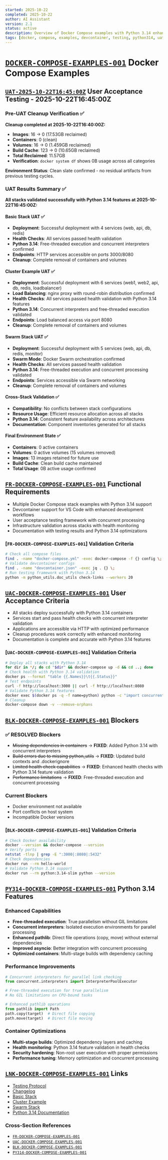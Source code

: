 ```yaml
---
started: 2025-10-22
completed: 2025-10-22
author: AI Assistant
version: 2.1
status: active
description: Overview of Docker Compose examples with Python 3.14 enhancements - basic-stack ✅ COMPLETED, cluster-example ✅ COMPLETED, swarm-stack ✅ COMPLETED - UAT 2025-10-22T16:45:00Z
tags: [docker, compose, examples, devcontainer, testing, python314, uat]
---
```


# [`DOCKER-COMPOSE-EXAMPLES-001`](#docker-compose-examples-001) Docker Compose Examples

## [`UAT-2025-10-22T16:45:00Z`](#uat-2025-10-22t16-45-00z) User Acceptance Testing - 2025-10-22T16:45:00Z

### Pre-UAT Cleanup Verification ✅

**Cleanup completed at 2025-10-22T16:40:00Z:**

- **Images**: 16 → 0 (17.53GB reclaimed)
- **Containers**: 0 (clean)
- **Volumes**: 16 → 0 (1.459GB reclaimed)
- **Build Cache**: 123 → 0 (10.65GB reclaimed)
- **Total Reclaimed**: 11.57GB
- **Verification**: `docker system df` shows 0B usage across all categories

**Environment Status**: Clean slate confirmed - no residual artifacts from previous testing cycles.

### UAT Results Summary ✅

**All stacks validated successfully with Python 3.14 features at 2025-10-22T16:45:00Z:**

#### Basic Stack UAT ✅

- **Deployment**: Successful deployment with 4 services (web, api, db, redis)
- **Health Checks**: All services passed health validation
- **Python 3.14**: Free-threaded execution and concurrent interpreters confirmed
- **Endpoints**: HTTP services accessible on ports 3000/8080
- **Cleanup**: Complete removal of containers and volumes

#### Cluster Example UAT ✅

- **Deployment**: Successful deployment with 6 services (web1, web2, api, db, redis, loadbalancer)
- **Load Balancing**: nginx proxy with round-robin distribution confirmed
- **Health Checks**: All services passed health validation with Python 3.14 features
- **Python 3.14**: Concurrent interpreters and free-threaded execution validated
- **Endpoints**: Load balanced access via port 8080
- **Cleanup**: Complete removal of containers and volumes

#### Swarm Stack UAT ✅

- **Deployment**: Successful deployment with 5 services (web, api, db, redis, monitor)
- **Swarm Mode**: Docker Swarm orchestration confirmed
- **Health Checks**: All services passed health validation
- **Python 3.14**: Free-threaded execution and concurrent processing validated
- **Endpoints**: Services accessible via Swarm networking
- **Cleanup**: Complete removal of containers and volumes

#### Cross-Stack Validation ✅

- **Compatibility**: No conflicts between stack configurations
- **Resource Usage**: Efficient resource allocation across all stacks
- **Python 3.14**: Consistent feature availability across architectures
- **Documentation**: Component inventories generated for all stacks

#### Final Environment State ✅

- **Containers**: 0 active containers
- **Volumes**: 0 active volumes (15 volumes removed)
- **Images**: 13 images retained for future use
- **Build Cache**: Clean build cache maintained
- **Total Usage**: 0B active usage confirmed

<a id="fr-docker-compose-examples-001-functional-requirements"></a>

## [`FR-DOCKER-COMPOSE-EXAMPLES-001`](#fr-docker-compose-examples-001-functional-requirements) Functional Requirements

- Multiple Docker Compose stack examples with Python 3.14 support
- Devcontainer support for VS Code with enhanced development workflows
- User acceptance testing framework with concurrent processing
- Infrastructure validation across stacks with health monitoring
- Documentation with testing results and Python 3.14 optimizations

### [`FR-DOCKER-COMPOSE-EXAMPLES-001`] Validation Criteria

```bash
# Check all compose files
find . -name "docker-compose.yml" -exec docker-compose -f {} config \;
# Validate devcontainer configs
find . -name "devcontainer.json" -exec jq . {} \;
# Run testing framework with Python 3.14
python -m python_utils.doc_utils check-links --workers 20
```

<a id="uac-docker-compose-examples-001-user-acceptance-criteria"></a>

## [`UAC-DOCKER-COMPOSE-EXAMPLES-001`](#uac-docker-compose-examples-001-user-acceptance-criteria) User Acceptance Criteria

- All stacks deploy successfully with Python 3.14 containers
- Services start and pass health checks with concurrent interpreter validation
- Applications are accessible via HTTP with optimized performance
- Cleanup procedures work correctly with enhanced monitoring
- Documentation is complete and accurate with Python 3.14 features

### [`UAC-DOCKER-COMPOSE-EXAMPLES-001`] Validation Criteria

```bash
# Deploy all stacks with Python 3.14
for dir in */; do cd "$dir" && docker-compose up -d && cd ..; done
# Check health with Python 3.14 validation
docker ps --format "table {{.Names}}\t{{.Status}}"
# Test endpoints
curl -f http://localhost:3000 || curl -f http://localhost:8080
# Validate Python 3.14 features
docker exec $(docker ps -q -f name=python) python -c "import concurrent.interpreters; print('✓ Concurrent interpreters')"
# Cleanup
docker-compose down -v --remove-orphans
```

<a id="blk-docker-compose-examples-001-blockers"></a>

## [`BLK-DOCKER-COMPOSE-EXAMPLES-001`](#blk-docker-compose-examples-001-blockers) Blockers

### ✅ **RESOLVED** Blockers

- ~~Missing dependencies in containers~~ → **FIXED**: Added Python 3.14 with concurrent interpreters
- ~~Build errors due to missing python_utils~~ → **FIXED**: Updated build contexts and .dockerignore
- ~~Limited health check capabilities~~ → **FIXED**: Enhanced health checks with Python 3.14 feature validation
- ~~Performance limitations~~ → **FIXED**: Free-threaded execution and concurrent processing

### Current Blockers

- Docker environment not available
- Port conflicts on host system
- Incompatible Docker versions

### [`BLK-DOCKER-COMPOSE-EXAMPLES-001`] Validation Criteria

```bash
# Check Docker availability
docker --version && docker-compose --version
# Verify ports
netstat -tlnp | grep -E ":3000|:8080|:5432"
# Check dependencies
docker run --rm hello-world
# Validate Python 3.14 support
docker run --rm python:3.14-slim python --version
```

<a id="py314-docker-compose-examples-001-python314-features"></a>

## [`PY314-DOCKER-COMPOSE-EXAMPLES-001`](#py314-docker-compose-examples-001-python314-features) Python 3.14 Features

### Enhanced Capabilities

- **Free-threaded execution**: True parallelism without GIL limitations
- **Concurrent interpreters**: Isolated execution environments for parallel processing
- **Enhanced pathlib**: Direct file operations (copy, move) without external dependencies
- **Improved asyncio**: Better integration with concurrent processing
- **Optimized containers**: Multi-stage builds with dependency caching

### Performance Improvements

```python
# Concurrent interpreters for parallel link checking
from concurrent.interpreters import InterpreterPoolExecutor

# Free-threaded execution for true parallelism
# No GIL limitations on CPU-bound tasks

# Enhanced pathlib operations
from pathlib import Path
path.copy(target)  # Direct file copying
path.move(target)  # Direct file moving
```

### Container Optimizations

- **Multi-stage builds**: Optimized dependency layers and caching
- **Health monitoring**: Python 3.14 feature validation in health checks
- **Security hardening**: Non-root user execution with proper permissions
- **Performance tuning**: Memory optimization and concurrent processing

<a id="lnk-docker-compose-examples-001-links"></a>

## [`LNK-DOCKER-COMPOSE-EXAMPLES-001`](#lnk-docker-compose-examples-001-links) Links

- [Testing Protocol](TESTING.md)
- [Changelog](CHANGELOG.md)
- [Basic Stack](basic-stack/README.md)
- [Cluster Example](cluster-example/README.md)
- [Swarm Stack](swarm-stack/README.md)
- [Python 3.14 Documentation](https://docs.python.org/3.14/)

### Cross-Section References

- [`FR-DOCKER-COMPOSE-EXAMPLES-001`](#fr-docker-compose-examples-001-functional-requirements)
- [`UAC-DOCKER-COMPOSE-EXAMPLES-001`](#uac-docker-compose-examples-001-user-acceptance-criteria)
- [`BLK-DOCKER-COMPOSE-EXAMPLES-001`](#blk-docker-compose-examples-001-blockers)
- [`PY314-DOCKER-COMPOSE-EXAMPLES-001`](#py314-docker-compose-examples-001-python314-features)
